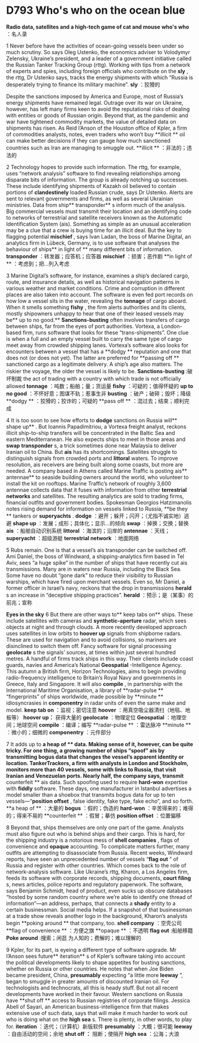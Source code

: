 # D793 Who's who on the ocean blue
**Radio data, satellites and a high-tech game of cat and mouse** 
**who's who** ：名人录

1 Never before have the activities of ocean-going vessels been under so much scrutiny. So says Oleg Ustenko, the economics adviser to Volodymyr Zelensky, Ukraine’s president, and a leader of a government initiative called the Russian Tanker Tracking Group (rttg). Working with tips from a network of experts and spies, including foreign officials who contribute on the **sly** , the rttg, Dr Ustenko says, tracks the energy shipments with which “Russia is desperately trying to finance its military machine”.
**sly** ：狡猾的

Despite the sanctions imposed by America and Europe, most of Russia’s energy shipments have remained legal. Outrage over its war on Ukraine, however, has left many firms keen to avoid the reputational risks of dealing with entities or goods of Russian origin. Beyond that, as the pandemic and war have tightened commodity markets, the value of detailed data on shipments has risen. As Reid I’Anson of the Houston office of Kpler, a firm of commodities analysts, notes, even traders who won’t buy **illicit ** oil can make better decisions if they can gauge how much sanctioned countries such as Iran are managing to smuggle out.
**illicit ** ：非法的；违法的

2 Technology hopes to provide such information. The rttg, for example, uses “network analysis” software to find revealing relationships among disparate bits of information. The group is already notching up successes. These include identifying shipments of Kazakh oil believed to contain portions of **clandestinely**  loaded Russian crude, says Dr Ustenko. Alerts are sent to relevant governments and firms, as well as several Ukrainian ministries.
Data from ship** transponder** s inform much of the analysis. Big commercial vessels must transmit their location and an identifying code to networks of terrestrial and satellite receivers known as the Automatic Identification System (ais). Something as simple as an unusual acceleration may be a clue that a crew is buying time for an illicit deal. But the key to flagging potential **mischief** , says Ivan Ladan, the boss of Marine Digital, an analytics firm in Lübeck, Germany, is to use software that analyses the behaviour of ships** in light of ** many different bits of information.
**transponder** ：转发器；应答机；应答器
**mischief** ：损害；恶作剧
**in light of ** ：考虑到；把…列入考虑

3 Marine Digital’s software, for instance, examines a ship’s declared cargo, route, and insurance details, as well as historical navigation patterns in various weather and market conditions. Crime and corruption in different places are also taken into account. The software is even fed port records on how low a vessel sits in the water, revealing the **tonnage**  of cargo aboard. When it smells something **fishy** , the firm alerts authorities and its clients, mostly shipowners unhappy to hear that one of their leased vessels may be** up to no good.** 
**Sanctions-busting**  often involves transfers of cargo between ships, far from the eyes of port authorities. Vortexa, a London-based firm, runs software that looks for these “trans-shipments”. One clue is when a full and an empty vessel built to carry the same type of cargo meet away from crowded shipping lanes. Vortexa’s software also looks for encounters between a vessel that has a **dodgy ** reputation and one that does not (or does not yet). The latter are preferred for **passing off ** sanctioned cargo as a legitimate delivery. A ship’s age also matters. The riskier the voyage, the older the vessel is likely to be.
**Sanctions-busting**  :破坏制裁 the act of trading with a country with which trade is not officially allowed
**tonnage** ：吨数；船舶；量；货运量
**fishy** ：可疑的；值得怀疑的
**up to no good** ：不怀好意；图谋不轨；惹事生非
**busting** ：破产；破碎；毁坏；降级
**dodgy ** ：狡猾的；狡诈的；可疑的
**pass off ** ：混过去；结束；顺利完成

4 It is too soon to see how efforts to **dodge**  sanctions on Russia will** shape up** . But Ioannis Papadimitriou, a Vortexa freight analyst, reckons illicit ship-to-ship transfers will be concentrated in the Baltic Sea and eastern Mediterranean. He also expects ships to meet in those areas and **swap**  **transponder** s, a trick sometimes done near Malaysia to deliver Iranian oil to China.
But **ais**  has its shortcomings. Satellites struggle to distinguish signals from crowded ports and **littoral**  waters. To improve resolution, ais receivers are being built along some coasts, but more are needed. A company based in Athens called Marine Traffic is posting ais** antennae**  to seaside building owners around the world, who volunteer to install the kit on rooftops. Marine Traffic’s network of roughly 3,600 antennae collects data that it fuses with information from other **terrestrial networks**  and satellites. The resulting analytics are sold to trading firms, financial outfits and government bodies. Spokesman Georgios Hatzimanolis notes rising demand for information on vessels linked to Russia, **be they ** tankers or **superyachts** .
**dodge** ：避开；躲开；闪开；（尤指不诚实地）逃避
**shape up** ：发展；成形；具体化；显示…的倾向
**swap** ：掉换；交换；替换
**ais** ：船舶自动识别系统
**littoral** ：海滨的；沿岸的
**antennae** ：天线；
**superyacht** ：超级游艇
**terrestrial network** ：地面网络

5 Rubs remain. One is that a vessel’s ais transponder can be switched off. Ami Daniel, the boss of Windward, a shipping-analytics firm based in Tel Aviv, sees “a huge spike” in the number of ships that have recently cut ais transmissions. Many are in waters near Russia, including the Black Sea. Some have no doubt “gone dark” to reduce their visibility to Russian warships, which have fired upon merchant vessels. Even so, Mr Daniel, a former officer in Israel’s navy, reckons that the drop in transmissions **herald** s an increase in “deceptive shipping practices”.
**herald** ：预示；是（某事）的前兆；宣称

**Eyes in the sky** 
6 But there are other ways to** keep tabs on**  ships. These include satellites with cameras and **synthetic-aperture**  radar, which sees objects at night and through clouds. A more recently developed approach uses satellites in low orbits to **hoover up**  signals from shipborne radars. These are used for navigation and to avoid collisions, so mariners are disinclined to switch them off. Fancy software for signal processing **geolocate** s the signals’ sources, at times within just several hundred metres.
A handful of firms track ships in this way. Their clients include coast guards, navies and America’s National **Geospatial** -Intelligence Agency. This autumn a British firm, Horizon Technologies, aims to begin providing radio-frequency intelligence to Britain’s Royal Navy and governments in Greece, Italy and Singapore. It will also **compile** , in partnership with the International Maritime Organisation, a library of **radar-pulse ** “fingerprints” of ships worldwide, made possible by **minute ** idiosyncrasies in **componentry**  in radar units of even the same make and model.
**keep tab on** ：监视；密切注意
**hoover**  ：用真空吸尘器清扫（地毯、地板等）
**hoover up：** 获得大量的
**geolocate** ：物理定位
**Geospatial** ：地理空间；地球空间
**compile** ：编译；编写
**radar-pulse ** ：雷达脉冲
**minute ** ：微小的；细微的
**componentry** ：元件部分

7 It adds up to **a heap of ** data. Making sense of it, however, can be quite tricky. For one thing, a growing number of ships “spoof” ais by transmitting **bogus**  data that changes the vessel’s apparent identity or location. TankerTrackers, a firm with analysts in London and Stockholm, monitors more than 40 vessels, some with links to Russia, that visit Iranian and Venezuelan ports. Nearly half, the company says, transmit** counterfeit ** ais data. Such spoofing used to require **hard-won**  expertise with **fiddly**  software. These days, one manufacturer in Istanbul advertises a model smaller than a shoebox that transmits bogus data for up to ten vessels—“**position offset** , false identity, fake type, fake echo”, and so forth.
**a heap of ** ：大量的
**bogus** ：假的；伪造的
**hard-won** ：辛苦得来的；难得的；得来不易的
**counterfeit ** ：假冒；摹仿
**position offset** ：位置偏移

8 Beyond that, ships themselves are only one part of the game. Analysts must also figure out who is behind ships and their cargo. This is hard, for the shipping industry is a notorious mess of **shell companies** , flags of convenience and **opaque**  accounting. To complicate matters further, many outfits are attempting to disassociate from Russia. Recent weeks, Windward reports, have seen an unprecedented number of vessels “**flag out** ” of Russia and register with other countries.
Which comes back to the role of network-analysis software. Like Ukraine’s rttg, Kharon, a Los Angeles firm, feeds its software with corporate records, shipping documents, **court filing** s, news articles, police reports and regulatory paperwork. The software, says Benjamin Schmidt, head of product, even sucks up obscure databases “hosted by some random country where we’re able to identify one thread of information”—an address, perhaps, that connects a **shady**  entity to a certain businessman. Social media helps. If a snapshot of that businessman at a trade show reveals another logo in the background, Kharon’s analysts begin **poking around ** that company, too.
**shell company** ：空壳公司
**flag of convenience ** ：方便之旗
**opaque ** ：不透明
**flag out** :船舶移籍
**Poke around** :搜索；闲逛
为人知的；费解的；难以理解的

9 Kpler, for its part, is eyeing a different type of software upgrade. Mr I’Anson sees future** iteration** s of Kpler’s software taking into account the political developments likely to shape appetites for busting sanctions, whether on Russia or other countries. He notes that when Joe Biden became president, China, **presumably**  expecting “a little more **leeway** ”, began to smuggle in greater amounts of discounted Iranian oil.
For technologists and technocrats, all this is heady stuff. But not all recent developments have worked in their favour. Western sanctions on Russia have **shut off ** access to Russian registries of corporate filings. Jessica Abell of Sayari, an American business-intelligence firm that makes extensive use of such data, says that will make it much harder to work out who is doing what on the **high sea** s. There is plenty, in other words, to play for. 
**iteration** ：迭代；（计算机）新版软件
**presumably** ：大概；很可能
**leeway** ：自由活动的空间；余地
**shut off ：** 阻断；使隔开
**high sea** ：公海；大浪
